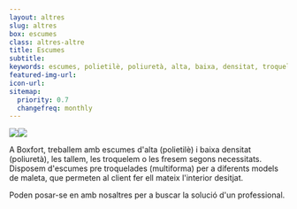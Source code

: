 ```yaml
---
layout: altres
slug: altres
box: escumes
class: altres-altre
title: Escumes
subtitle:
keywords: escumes, polietilè, poliuretà, alta, baixa, densitat, troquelades
featured-img-url:
icon-url: 
sitemap:
  priority: 0.7
  changefreq: monthly
--- 
```


 	
<p class="text-center"><img src="{{ site.base_url }}/assets/img/01-thumbnail-box-fort-altres-escumes-candaus.jpg"><img src="{{ site.base_url }}/assets/img/01-thumbnail-box-fort-altres-escumes-escumes.jpg"></p>

A Boxfort, treballem amb escumes d'alta (polietilè) i baixa densitat (poliuretà), les tallem, les troquelem o les fresem segons necessitats.  Disposem d'escumes pre troquelades (multiforma) per a diferents models de maleta, que permeten al client fer ell mateix l'interior desitjat.

Poden posar-se en amb nosaltres per a buscar la solució d'un professional.